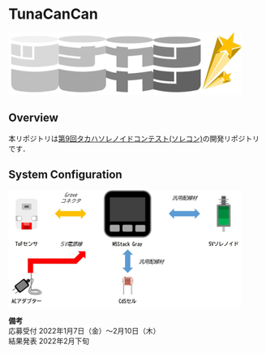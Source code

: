 # TunaCanCan
<img src="img/logo.jpg" width="460">

## Overview
本リポジトリは[第9回タカハソレノイドコンテスト(ソレコン)](https://www.takaha.co.jp/co/solcon/)の開発リポジトリです．

## System Configuration
<img src="img/sysconfig.jpg" width="460">

**備考**  
応募受付 2022年1月7日（金）〜2月10日（木）  
結果発表 2022年2月下旬
